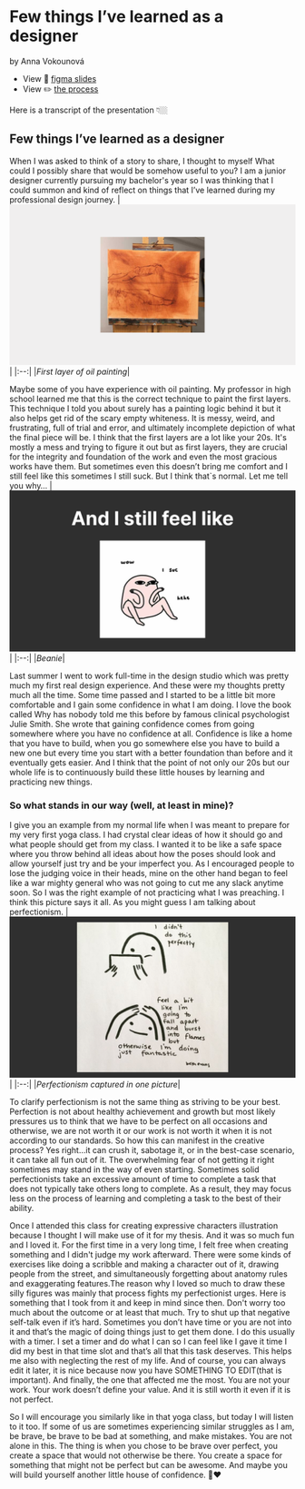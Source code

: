 # Few things I’ve learned as a designer

by Anna Vokounová

- View 💬 [figma slides](https://www.figma.com/proto/0N8ElwgWVoWV3GnkLCClg8/Talk?page-id=0%3A1&node-id=0-14&starting-point-node-id=0%3A14)
- View ✏️ [the process](process.md) <!-- Preparation, show and tell your process; think, case study. -->

Here is a transcript of the presentation 👇🏼

## Few things I’ve learned as a designer
When I was asked to think of a story to share, I thought to myself What could I possibly share that would be somehow useful to you? I am a junior designer currently pursuing my bachelor's year so I was thinking that I could summon and kind of reflect on things that I’ve learned during my professional design journey.
| ![fisrt sketchlike layer of oil painting, whole canvas covered in brown foundation color](oil-painting.png) |
|:--:|
|*First layer of oil painting*|

Maybe some of you have experience with oil painting.
My professor in high school learned me that this is the correct technique to paint the first layers. This technique I told you about surely has a painting logic behind it but it also helps get rid of the scary empty whiteness. It is messy, weird, and frustrating, full of trial and error, and ultimately incomplete depiction of what the final piece will be.
I think that the first layers are a lot like your 20s. It's mostly a mess and trying to figure it out but as first layers, they are crucial for the integrity and foundation of the work and even the most gracious works have them. But sometimes even this doesn’t bring me comfort and I still feel like this sometimes I still suck. But I think that`s normal. Let me tell you why…
| ![illustration of a beanlike character throwing hands in the air as if it doesn't care and saying it sucks and laughs about it](beanie-illustration.png) |
|:--:|
|*Beanie*|

Last summer I went to work full-time in the design studio which was pretty much my first real design experience. And these were my thoughts pretty much all the time. Some time passed and I started to be a little bit more comfortable and I gain some confidence in what I am doing. I love the book called Why has nobody told me this before by famous clinical psychologist Julie Smith. She wrote that gaining confidence comes from going somewhere where you have no confidence at all. Confidence is like a home that you have to build, when you go somewhere else you have to build a new one but every time you  start with a better foundation than before and it eventually gets easier. And I think that the point of not only our 20s but our whole life is to continuously build these little houses by learning and practicing new things.

### So what stands in our way (well, at least in mine)?

I give you an example from my normal life when I was meant to prepare for my very first yoga class. I had crystal clear ideas of how it should go and what people should get from my class. I wanted it to be like a safe space where you throw behind all ideas about how the poses should look and allow yourself just try and be your imperfect you. As I encouraged people to lose the judging voice in their heads, mine on the other hand began to feel like a war mighty general who was not going to cut me any slack anytime soon. So I was the right example of not practicing what I was preaching. I think this picture says it all. As you might guess I am talking about perfectionism.
| ![In illustrated comics simple character says: "Well, I didn't do it perfectly, I feel like I am going to burst into flames, but otherwise, I am doing just fantastic."](perfectionism-illustration.png) |
|:--:|
|*Perfectionism captured in one picture*|

To clarify perfectionism is not the same thing as striving to be your best. Perfection is not about healthy achievement and growth but most likely pressures us to think that we have to be perfect on all occasions and otherwise, we are not worth it or our work is not worth it when it is not according to our standards. So how this can manifest in the creative process? Yes right…it can crush it, sabotage it, or in the best-case scenario, it can take all fun out of it. The overwhelming fear of not getting it right sometimes may stand in the way of even starting. Sometimes solid perfectionists take an excessive amount of time to complete a task that does not typically take others long to complete. As a result, they may focus less on the process of learning and completing a task to the best of their ability.

Once I attended this class for creating expressive characters illustration because I thought I will make use of it for my thesis. And it was so much fun and I loved it. For the first time in a very long time, I felt free when creating something and I didn't judge my work afterward. There were some kinds of exercises like doing a scribble and making a character out of it, drawing people from the street, and simultaneously forgetting about anatomy rules and exaggerating features.The reason why I loved so much to draw these silly figures was mainly that process fights my perfectionist urges.
Here is something that I took from it and keep in mind since then. Don't worry too much about the outcome or at least that much.
Try to shut up that negative self-talk even if it’s hard. Sometimes you don’t have time or you are not into it and that’s the magic of doing things just to get them done. I do this usually with a timer. I set a timer and do what I can so I can feel like I gave it time I did my best in that time slot and that’s all that this task deserves. This helps me also with neglecting the rest of my life. And of course, you can always edit it later, it is nice because now you have SOMETHING TO EDIT(that is important). And finally, the one that affected me the most. You are not your work. Your work doesn’t define your value. And it is still worth it even if it is not perfect.

So I will encourage you similarly like in that yoga class, but today I will listen to it too. If some of us are sometimes experiencing similar struggles as I am, be brave, be brave to be bad at something, and make mistakes. You are not alone in this. The thing is when you chose to be brave over perfect, you create a space that would not otherwise be there. You create a space for something that might not be perfect but can be awesome. And maybe you will build yourself another little house of confidence. 🥹❤️
